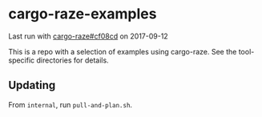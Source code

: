 # cargo-raze-examples

Last run with [cargo-raze#cf08cd](http://github.com/acmcarther/cargo-raze/commit/cf08cdf682f82d5bf00c869ca7ad8c29bd562f74) on 2017-09-12

This is a repo with a selection of examples using cargo-raze. See the
tool-specific directories for details.

## Updating

From `internal`, run `pull-and-plan.sh`.
